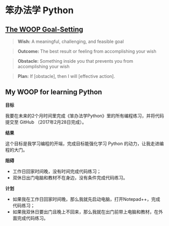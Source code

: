 # 笨办法学 Python
## [The WOOP Goal-Setting](https://characterlab.org/goal-setting#)
> **Wish:** A meaningful, challenging, and feasible goal

> **Outcome:** The best result or feeling from accomplishing your wish

> **Obstacle:** Something inside you that prevents you from accomplishing your wish

> **Plan:** If [obstacle], then I will [effective action].

## My WOOP for learning Python
**目标**

我要在未来的2个月时间里完成《笨办法学Python》里的所有编程练习，并将代码提交至 GitHub （2017年2月28日完成）。

**结果**

这个目标是我学习编程的开端，完成目标能强化学习 Python 的动力，让我走进编程的大门。

**阻碍**

- 工作日回家时间晚，没有时间完成代码练习；
- 双休日出门电脑和教材不在身边，没有条件完成代码练习。

**计划**

- 如果我在工作日回家时间晚，那么我就先启动电脑，打开Notepad++，完成代码练习；
- 如果我双休日要出门且晚上不回来，那么我就在出门前带上电脑和教材，在外面完成代码练习。
